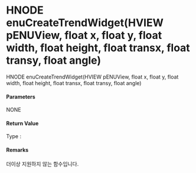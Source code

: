 # HNODE enuCreateTrendWidget\(HVIEW pENUView, float x, float y, float width, float height, float transx, float transy, float angle\)

HNODE enuCreateTrendWidget\(HVIEW pENUView, float x, float y, float width, float height, float transx, float transy, float angle\)

#### Parameters

NONE

#### Return Value

Type :

#### Remarks

더이상 지원하지 않는 함수입니다.

#### 



